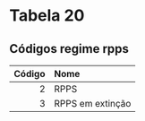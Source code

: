 # Tabela 20
## Códigos regime rpps

 | Código | Nome             |
 | -----: | :--------------- |
 | 2      | RPPS             |
 | 3      | RPPS em extinção |
